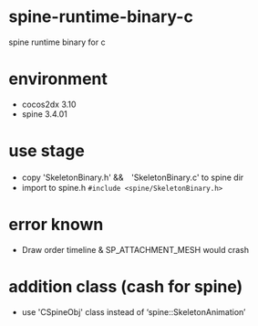 # spine-runtime-binary-c
spine runtime binary for c 
# environment
* cocos2dx 3.10
* spine 3.4.01

# use stage 
* copy 'SkeletonBinary.h' &&　'SkeletonBinary.c' to spine dir
* import to spine.h
`#include <spine/SkeletonBinary.h>`

# error known
* Draw order timeline & SP_ATTACHMENT_MESH  would crash
  
# addition  class  (cash  for spine)
* use  'CSpineObj' class instead of ‘spine::SkeletonAnimation’
